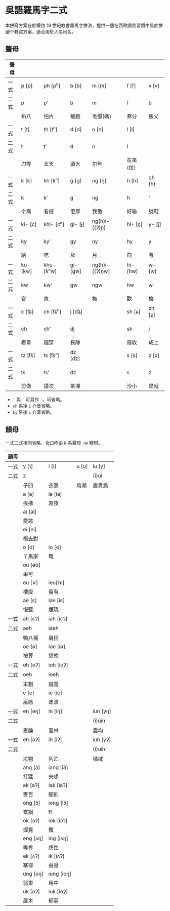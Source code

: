# 吳語羅馬字二式

本拼寫方案在於模仿 19 世紀教會羅馬字拼法，提供一個在西歐語言習慣中易於拼讀个轉寫方案，適合用於人名地名。

## 聲母

| 聲母 |          |            |          |                 |          |        |
| ---- | -------- | ---------- | -------- | --------------- | -------- | ------ |
| 一式 | p [p]    | ph [pʰ]    | b [b]    | m [m]           | f [f]    | v [v]  |
| 二式 | p        | pʻ         | b        | m               | f        | b      |
|      | 布八     | 怕片       | 被跑     | 毛慢(媽)        | 弗分     | 飯父   |
| 一式 | t [t]    | th [tʰ]    | d [d]    | n [n]           | l [l]    |        |
| 二式 | t        | tʻ         | d        | n               | l        |        |
|      | 刀等     | 太天       | 道大     | 尔年            | 在來(拉) |        |
| 一式 | k [k]    | kh [kʰ]    | g [ɡ]    | ng [ŋ]          | h [h]    | gh [ɦ] |
| 二式 | k        | kʻ         | g        | ng              | h        | ʽ      |
|      | 个高     | 看揩       | 佢厚     | 我傲            | 好嚇     | 號鞋   |
| 一式 | ki- [c]  | khi- [cʰ]  | gi- [ɟ]  | ng(h)i- [(ʔ)ɲ]  | hi- [ç]  | y- [j] |
| 二式 | ky       | kyʻ        | gy       | ny              | hy       | y      |
|      | 給       | 吃         | 及       | 月              | 向       | 有     |
| 一式 | ku- [kw] | khu- [kʰw] | gi- [ɡw] | ng(h)i- [(ʔ)ŋw] | hi- [hw] | w- [w] |
| 二式 | kw       | kwʻ        | gw       | ngw             | hw       | w      |
|      | 官       | 寬         |          | 桅              | 歡       | 換     |
| 一式 | c [t͡ɕ]   | ch [t͡ɕʰ]   | j [d͡ʑ]   |                 | sh [ɕ]   | zh [ʑ] |
| 二式 | ch       | chʻ        | dj       |                 | sh       | j      |
|      | 着章     | 超穿       | 長除     |                 | 扇收     | 成上   |
| 一式 | tz [t͡s]  | ts [t͡sʰ]   | dz [d͡z]  |                 | s [s]    | z [z]  |
| 二式 | ts       | tsʻ        | dz       |                 | s        | z      |
|      | 剪做     | 請次       | 茶澤     |                 | 沙小     | 是就   |

- `ʻ` 與 `ʽ` 可寫作 `'`，可省略。
- `ch` 系後 `i` 介音省略。
- `ky` 系後 `i` 介音省略。

## 韻母

一式二式相同省略，合口呼由 k 系聲母 -w 體現。

| 韻母 |          |            |       |          |
| ---- | -------- | ---------- | ----- | -------- |
| 一式 | y [ɿ]    | i [i]      | u [u] | iu [y]   |
| 二式 | z        |            |       | (i)ui    |
|      | 子四     | 衣意       | 烏湖  | 居貴爲   |
|      | a [a]    | ia [ia]    |       |          |
|      | 挨揩     | 寫夜       |       |          |
|      | ai [ai]  |            |       |          |
|      | 愛該     |            |       |          |
|      | ei [ei]  |            |       |          |
|      | 梅去對   |            |       |          |
|      | o [o]    | io [o]     |       |          |
|      | 丫馬家   | 靴         |       |          |
|      | ou [əʊ]  |            |       |          |
|      | 果可     |            |       |          |
|      | eu [ɤ]   | ieu[iɤ]    |       |          |
|      | 樓瘦     | 留有       |       |          |
|      | ae [ɛ]   | iae [iɛ]   |       |          |
|      | 慢藍     | 煙現       |       |          |
| 一式 | ah [ɛʔ]  | iah [iɛʔ]  |       |          |
| 二式 | aeh      | iaeh       |       |          |
|      | 鴨八襪   | 屑捏       |       |          |
|      | oe [ø]   | ioe [iø]   |       |          |
|      | 按算     | 怨軟       |       |          |
| 一式 | oh [oʔ]  | ioh [ioʔ]  |       |          |
| 二式 | oeh      | ioeh       |       |          |
|      | 末割     | 越雪       |       |          |
|      | e [e]    | ie [ie]    |       |          |
|      | 嵐感     | 連演       |       |          |
| 一式 | en [əŋ]  | in [iŋ]    |       | iun [yŋ] |
| 二式 |          |            |       | (i)uin   |
|      | 恩論     | 音林       |       | 雲均     |
| 一式 | eh [əʔ]  | ih [iʔ]    |       | iuh [yʔ] |
| 二式 |          |            |       | (i)uih   |
|      | 垃物     | 列乙       |       | 橘域     |
|      | ang [ã]  | iang [iã]  |       |          |
|      | 打猛     | 央想       |       |          |
|      | ak [aʔ]  | iak [iaʔ]  |       |          |
|      | 麥百     | 腳削       |       |          |
|      | ong [ɔ̃]  | iong [iɔ̃]  |       |          |
|      | 當網     | 旺         |       |          |
|      | ok [ɔʔ]  | iok [iɔʔ]  |       |          |
|      | 握覺     | 攫         |       |          |
|      | eng [ʌŋ] | ing [iʌŋ]  |       |          |
|      | 等肯     | 應性       |       |          |
|      | ek [ʌʔ]  | ik [iʌʔ]   |       |          |
|      | 塞得     | 益覓       |       |          |
|      | ung [oŋ] | iung [ioŋ] |       |          |
|      | 翁東     | 用中       |       |          |
|      | uk [oʔ]  | iuk [ioʔ]  |       |          |
|      | 屋木     | 郁菊       |       |          |
